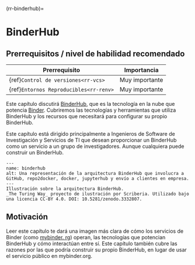 (rr-binderhub)=
# BinderHub

## Prerrequisitos / nivel de habilidad recomendado

| Prerrequisito                                | Importancia    |
| -------------------------------------------- | -------------- |
| {ref}`Control de versiones<rr-vcs>`    | Muy importante |
| {ref}`Entornos Reproducibles<rr-renv>` | Muy importante |

Este capítulo discutirá [BinderHub](https://binderhub.readthedocs.io/en/latest/index.html), que es la tecnología en la nube que potencia [Binder](https://mybinder.readthedocs.io/en/latest/). Cubriremos las tecnologías y herramientas que utiliza BinderHub y los recursos que necesitará para configurar su propio BinderHub.

Este capítulo está dirigido principalmente a Ingenieros de Software de Investigación y Servicios de TI que desean proporcionar un BinderHub como un servicio a un grupo de investigadores. Aunque cualquiera puede construir un BinderHub.

```{figure} ../figures/binderhub.jpg
---
name: binderhub
alt: Una representación de la arquitectura BinderHub que involucra a GitHub, repo2docker, docker, jupyterhub y envío a clientes en empresa.
---
Illustración sobre la arquitectura BinderHub.
_The Turing Way_ proyecto de ilustración por Scriberia. Utilizado bajo una licencia CC-BY 4.0. DOI: 10.5281/zenodo.3332807.
```

## Motivación

Leer este capítulo te dará una imagen más clara de cómo los servicios de Binder (como [mybinder. rg](https://mybinder.org)) operan, las tecnologías que potencian BinderHub y cómo interactúan entre sí. Este capítulo también cubre las razones por las que podría construir su propio BinderHub, en lugar de usar el servicio público en mybinder.org.
